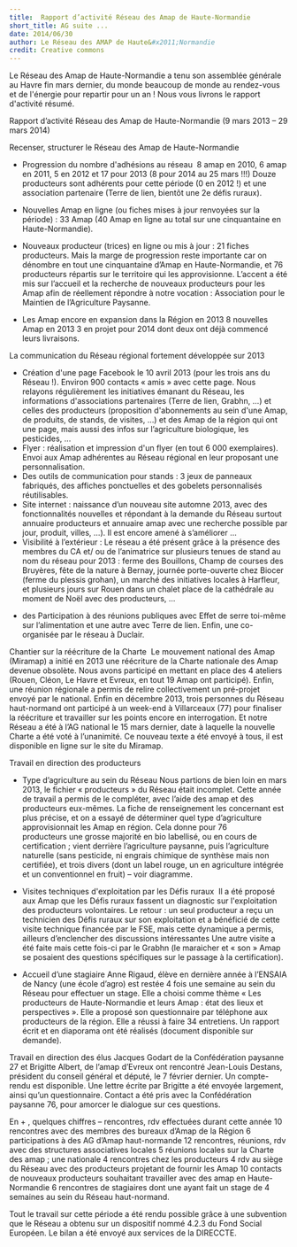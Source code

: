 ```yaml
---
title:  Rapport d’activité Réseau des Amap de Haute-Normandie
short_title: AG suite ...
date: 2014/06/30
author: Le Réseau des AMAP de Haute&#x2011;Normandie
credit: Creative commons
---
```


Le Réseau des Amap de Haute-Normandie a tenu son assemblée générale au Havre fin mars dernier, du monde beaucoup de monde au rendez-vous et de l'énergie pour repartir pour un an ! Nous vous livrons le rapport d'activité résumé.

Rapport d’activité Réseau des Amap de Haute-Normandie
(9 mars 2013 – 29 mars 2014)


Recenser, structurer  le Réseau des Amap de Haute-Normandie

- Progression du nombre d'adhésions au réseau 
8 amap en 2010, 6 amap en 2011, 5 en 2012 et 17 pour 2013 (8 pour 2014 au 25 mars !!!) Douze producteurs sont adhérents pour cette période (0 en 2012 !) et une association partenaire (Terre de lien, bientôt une 2e défis ruraux).
- Nouvelles Amap en ligne (ou fiches mises à jour renvoyées sur la période) : 33  Amap (40 Amap en ligne au total sur une cinquantaine en Haute-Normandie).
- Nouveaux producteur (trices) en ligne ou mis à jour : 21 fiches producteurs.
Mais la marge de progression reste importante car on dénombre en tout une cinquantaine d’Amap en Haute-Normandie, et 76 producteurs répartis sur le territoire qui les approvisionne.
L’accent a été mis sur l’accueil et la recherche de nouveaux producteurs pour les Amap afin de réellement répondre à notre vocation : Association pour le Maintien de l’Agriculture Paysanne. 

- Les Amap encore en expansion dans la Région en 2013
8 nouvelles Amap en 2013
3 en projet pour 2014 dont deux ont déjà commencé leurs livraisons.


La communication du Réseau régional fortement développée sur 2013 

* Création d'une page Facebook le 10 avril 2013 (pour les trois ans du Réseau !). Environ 900 contacts « amis » avec cette page. Nous relayons régulièrement  les initiatives émanant du Réseau, les informations d'associations partenaires (Terre de lien, Grabhn, …) et celles des producteurs (proposition d'abonnements au sein d'une Amap, de produits, de stands, de visites, …) et des Amap de la région qui ont une page, mais aussi des infos sur l’agriculture biologique, les pesticides, …
* Flyer : réalisation et impression d'un flyer (en tout 6 000 exemplaires). Envoi aux Amap adhérentes au Réseau régional en leur proposant une personnalisation. 
* Des outils de communication pour stands : 3 jeux de panneaux fabriqués, des affiches ponctuelles et des gobelets personnalisés  réutilisables.
* Site internet : naissance d’un nouveau site automne 2013, avec des fonctionnalités nouvelles et répondant à la demande du Réseau surtout annuaire producteurs et annuaire amap avec une recherche possible par jour, produit, villes, …). Il est encore amené à s’améliorer …
* Visibilité à l’extérieur : Le réseau a été présent grâce à la présence des membres du CA et/ ou de l’animatrice sur plusieurs tenues de stand au nom du réseau pour 2013 : ferme des Bouillons, Champ de courses des Bruyères, fête de la nature à Bernay, journée porte-ouverte chez Biocer (ferme du plessis grohan), un marché des initiatives locales à Harfleur,  et plusieurs jours sur Rouen dans un chalet place de la cathédrale au moment de Noël avec des producteurs, …
+ des Participation à des réunions publiques avec Effet de serre toi-même sur l’alimentation et une autre avec Terre de lien. Enfin, une co-organisée par le réseau à Duclair.
 
Chantier sur la réécriture de la Charte 
Le mouvement national des Amap (Miramap) a initié en 2013 une réécriture de la Charte nationale des Amap devenue obsolète. Nous avons participé en mettant en place des 4 ateliers (Rouen, Cléon, Le Havre et Evreux, en tout 19 Amap ont participé).
Enfin, une réunion régionale a permis de relire collectivement un pré-projet envoyé par le national.
Enfin en décembre 2013, trois personnes du Réseau haut-normand ont participé à un week-end à Villarceaux (77) pour finaliser la réécriture et travailler sur les points encore en interrogation. Et notre Réseau a été à l’AG national le 15 mars dernier, date à laquelle la nouvelle Charte a été voté à l’unanimité. Ce nouveau texte a été envoyé à tous, il est disponible en ligne sur le site du Miramap.



Travail en direction des producteurs 

- Type d’agriculture au sein du Réseau
Nous partions de bien loin en mars 2013, le fichier « producteurs » du Réseau était incomplet. Cette année de travail a permis de le compléter, avec l’aide des amap et des producteurs eux-mêmes. La fiche de renseignement les concernant est plus précise, et on a essayé de déterminer quel type d’agriculture approvisionnait les Amap en région. Cela donne pour 76 producteurs une grosse majorité en bio labellisé, ou en cours de certification ; vient derrière l’agriculture paysanne, puis l’agriculture naturelle (sans pesticide, ni engrais chimique de synthèse mais non certifiée), et trois divers (dont un label rouge, un en agriculture intégrée et un conventionnel en fruit) – voir diagramme.

- Visites techniques d'exploitation par les Défis ruraux 
Il a été proposé aux Amap que les Défis ruraux fassent un diagnostic sur l'exploitation des producteurs volontaires. Le retour : un seul producteur  a reçu un technicien des Défis ruraux sur son exploitation et a bénéficié de cette visite technique financée par le FSE, mais cette dynamique a permis, ailleurs d’enclencher des discussions intéressantes  Une autre visite a été faite mais cette fois-ci par le Grabhn (le maraicher et « son » Amap se posaient des questions spécifiques sur le passage à la certification).

- Accueil d’une stagiaire
Anne Rigaud, élève en dernière année à l’ENSAIA de Nancy (une école d’agro) est restée 4 fois une semaine au sein du Réseau pour effectuer un stage. Elle a choisi comme thème « Les producteurs de Haute-Normandie et leurs Amap : état des lieux et perspectives ». Elle a proposé son questionnaire par téléphone aux producteurs de la région. Elle a réussi à faire 34 entretiens. Un rapport écrit et en diaporama ont été réalisés (document disponible sur demande).

Travail en direction des élus
Jacques Godart de la Confédération paysanne 27 et Brigitte Albert, de l’amap d’Evreux ont rencontré Jean-Louis Destans, président du conseil général et député, le 7 février dernier. Un compte-rendu est disponible. Une lettre écrite par Brigitte a été envoyée largement, ainsi qu’un questionnaire. Contact a été pris avec la Confédération paysanne 76, pour amorcer le dialogue sur ces questions. 

En + ,  quelques chiffres – rencontres, rdv effectuées durant cette année 
10 rencontres avec des membres des bureaux d’Amap de la Région
6 participations à des AG d’Amap haut-normande
12 rencontres, réunions, rdv avec des structures associatives locales
5 réunions locales sur la Charte des amap ; une nationale
4 rencontres chez les producteurs
4 rdv au siège du Réseau avec des producteurs projetant de fournir les Amap 
10 contacts de nouveaux producteurs souhaitant travailler avec des amap en Haute-Normandie
6 rencontres de stagiaires dont une ayant fait un stage de 4 semaines au sein du Réseau haut-normand.

Tout le travail sur cette période a été rendu possible grâce à une subvention que le Réseau a obtenu sur un dispositif nommé 4.2.3 du Fond Social Européen. Le bilan a été envoyé aux services de la DIRECCTE.
